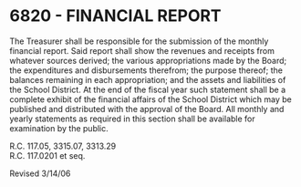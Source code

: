 6820 - FINANCIAL REPORT
=======================

The Treasurer shall be responsible for the submission of the monthly
financial report. Said report shall show the revenues and receipts from
whatever sources derived; the various appropriations made by the Board;
the expenditures and disbursements therefrom; the purpose thereof; the
balances remaining in each appropriation; and the assets and liabilities
of the School District. At the end of the fiscal year such statement
shall be a complete exhibit of the financial affairs of the School
District which may be published and distributed with the approval of the
Board. All monthly and yearly statements as required in this section
shall be available for examination by the public.

R.C. 117.05, 3315.07, 3313.29\
 R.C. 117.0201 et seq.

Revised 3/14/06
